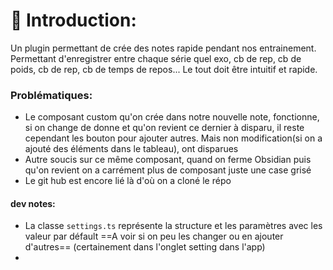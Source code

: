 # 📍 Introduction:

Un plugin permettant de crée des notes rapide pendant nos entrainement. Permettant d'enregistrer entre chaque série quel exo, cb de rep, cb de poids, cb de rep, cb de temps de repos... Le tout doit être intuitif et rapide.

### Problématiques:

-   Le composant custom qu'on crée dans notre nouvelle note, fonctionne, si on change de donne et qu'on revient ce dernier à disparu, il reste cependant les bouton pour ajouter autres. Mais non modification(si on a ajouté des éléments dans le tableau), ont disparues
-   Autre soucis sur ce même composant, quand on ferme Obsidian puis qu'on revient on a carrément plus de composant juste une case grisé
-   Le git hub est encore lié là d'où on a cloné le répo

#### dev notes:

-   La classe `settings.ts` représente la structure et les paramètres avec les valeur par défault ==A voir si on peu les changer ou en ajouter d'autres== (certainement dans l'onglet setting dans l'app)
-
